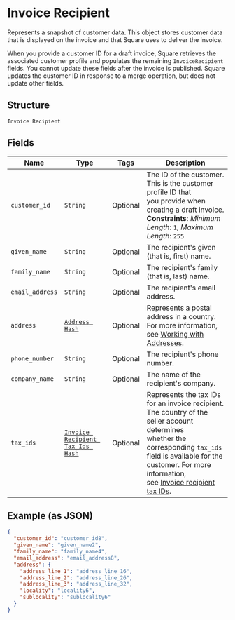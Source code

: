 
# Invoice Recipient

Represents a snapshot of customer data. This object stores customer data that is displayed on the invoice
and that Square uses to deliver the invoice.

When you provide a customer ID for a draft invoice, Square retrieves the associated customer profile and populates
the remaining `InvoiceRecipient` fields. You cannot update these fields after the invoice is published.
Square updates the customer ID in response to a merge operation, but does not update other fields.

## Structure

`Invoice Recipient`

## Fields

| Name | Type | Tags | Description |
|  --- | --- | --- | --- |
| `customer_id` | `String` | Optional | The ID of the customer. This is the customer profile ID that<br>you provide when creating a draft invoice.<br>**Constraints**: *Minimum Length*: `1`, *Maximum Length*: `255` |
| `given_name` | `String` | Optional | The recipient's given (that is, first) name. |
| `family_name` | `String` | Optional | The recipient's family (that is, last) name. |
| `email_address` | `String` | Optional | The recipient's email address. |
| `address` | [`Address Hash`](../../doc/models/address.md) | Optional | Represents a postal address in a country.<br>For more information, see [Working with Addresses](https://developer.squareup.com/docs/build-basics/working-with-addresses). |
| `phone_number` | `String` | Optional | The recipient's phone number. |
| `company_name` | `String` | Optional | The name of the recipient's company. |
| `tax_ids` | [`Invoice Recipient Tax Ids Hash`](../../doc/models/invoice-recipient-tax-ids.md) | Optional | Represents the tax IDs for an invoice recipient. The country of the seller account determines<br>whether the corresponding `tax_ids` field is available for the customer. For more information,<br>see [Invoice recipient tax IDs](https://developer.squareup.com/docs/invoices-api/overview#recipient-tax-ids). |

## Example (as JSON)

```json
{
  "customer_id": "customer_id8",
  "given_name": "given_name2",
  "family_name": "family_name4",
  "email_address": "email_address8",
  "address": {
    "address_line_1": "address_line_16",
    "address_line_2": "address_line_26",
    "address_line_3": "address_line_32",
    "locality": "locality6",
    "sublocality": "sublocality6"
  }
}
```

